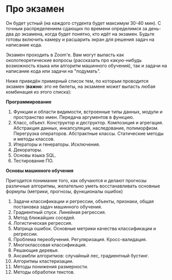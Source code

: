 # Про экзамен

Он будет устный (на каждого студента будет максимум 30-40 мин). С точным распределением сдающих по времени определимся за день-два до экзамена, когда будет понятно, кто идёт на экзамен. Будьте готовы включить камеру и расшарить экран для решения задач на написание кода.

Экзамен проходить в Zoom'е. Вам могут выпасть как околотеоретические вопросы (рассказать про какую-нибудь возможность языка или алгоритм машинного обучения), так и задачи на написание кода или задачи на "подумать". 

Ниже приведён примерный список тем, по которым проводится экзамен (**важно**: это не билеты, на экзамене может выпасть любая комбинация из этого списка):

**Программирование**

1. Функции и области видимости, встроенные типы данных, модули и пространство имен. Передача аргументов в функцию.
2. Класс, объект. Конструктор и деструктор. Композиция и агрегация. Абстракция данных, инкапсуляция, наследование, полиморфизм. Перегрузка операторов. Абстрактные классы. Статические методы и методы классов.
3. Итераторы и генераторы. Исключения.
4. Декораторы. 
5. Основы языка SQL.
6. Тестирование ПО.


**Основы машинного обучения**

Пригодится понимание того, как обучаются и делают прогнозы различные алгоритмы, желательно уметь восстанавливать основные формулы (метрики, прогнозы, функционалы ошибок) 

1. Задачи классификации и регрессии, объекты, признаки, общая постановка задач машинного обучения.
2. Градиентный спуск. Линейная регрессия.
3. Метод ближайших соседей.
4. Логистическая регрессия.
5. Матрица ошибок. Основные метрики качества классификации и регрессии. 
6. Проблема переобучения. Регуляризация. Кросс-валидация.
7. Многоклассовая классификация. 
8. Решающие деревья.
9. Ансамбли алгоритмов: случайный лес, градиентный бустинг.
10. Алгоритмы кластеризации.
11. Методы понижения размерности.
12. Методы обработки текстов.
